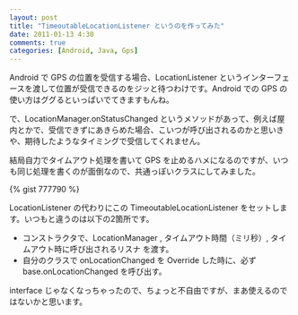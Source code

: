 ```yaml
---
layout: post
title: "TimeoutableLocationListener というのを作ってみた"
date: 2011-01-13 4:30
comments: true
categories: [Android, Java, Gps]
---
```

Android で GPS の位置を受信する場合、LocationListener というインターフェースを渡して位置が受信できるのをジッと待つわけです。Android での GPS の使い方はググるといっぱいでてきますもんね。
<!--more-->

で、LocationManager.onStatusChanged というメソッドがあって、例えば屋内とかで、受信できずにあきらめた場合、こいつが呼び出されるのかと思いきや、期待したようなタイミングで受信してくれません。

結局自力でタイムアウト処理を書いて GPS を止めるハメになるのですが、いつも同じ処理を書くのが面倒なので、共通っぽいクラスにしてみました。

{% gist 777790 %}

LocationListener の代わりにこの TimeoutableLocationListener をセットします。いつもと違うのは以下の2箇所です。

* コンストラクタで、LocationManager , タイムアウト時間（ミリ秒）, タイムアウト時に呼び出されるリスナ を渡す。
* 自分のクラスで onLocationChanged を Override した時に、必ず base.onLocationChanged を呼び出す。

interface じゃなくなっちゃったので、ちょっと不自由ですが、まあ使えるのではないかと思います。